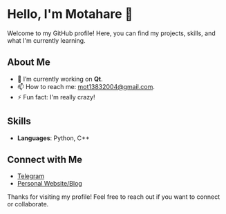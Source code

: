 # Hello, I'm Motahare 👋

Welcome to my GitHub profile! Here, you can find my projects, skills, and what I'm currently learning.

## About Me

- 🔭 I’m currently working on **Qt**.
- 📫 How to reach me: [mot13832004@gmail.com](mailto:mot13832004@gmail.com).
- ⚡ Fun fact: I'm really crazy!

## Skills

- **Languages**: Python, C++

## Connect with Me

- [Telegram](https://t.me/M0tGhey)
- [Personal Website/Blog](https://m0tgh3y.github.io/My-Blog/)

Thanks for visiting my profile! Feel free to reach out if you want to connect or collaborate.
